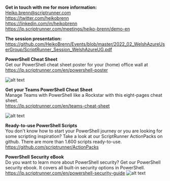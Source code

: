 <strong>Get in touch with me for more information:</strong> <br />
Heiko.brenn@scriptrunner.com<br />
https://twitter.com/heikobrenn<br />
https://linkedin.com/in/heikobrenn<br />
https://lp.scriptrunner.com/meetings/heiko-brenn/demo-en

<strong>The session presentation:</strong></br>
https://github.com/HeikoBrenn/Events/blob/master/2022_02_WelshAzureUserGroup/ScriptRunner_Session_WelshAzureUG.pdf

<strong>PowerShell Cheat Sheet</strong> <br />
Get our PowerShell cheat sheet poster for your (home) office wall at
<br>https://lp.scriptrunner.com/en/powershell-poster

![alt text](https://lp.scriptrunner.com/hs-fs/hubfs/Mockup-Poster-500x760.png?width=1140&height=750&name=Mockup-Poster-500x760.png "PowerShell Poster")

<strong>Get your Teams PowerShell Cheat Sheet</strong> <br />
Manage Teams with PowerShell like a Rockstar with this eight-pages cheat sheet.
<br>https://lp.scriptrunner.com/en/teams-cheat-sheet<br>

![alt text](https://lp.scriptrunner.com/hubfs/teams-cheat-sheet-lupe-1-1.png?width=1140&height=750&name=Mockup-Poster-500x760.png "Teams Cheet Sheat")


<strong>Ready-to-use PowerShell Scripts</strong> <br />
You don't know how to start your PowerShell journey or you are looking for some scripting inspiration?
Take a look at our ScriptRunner ActionPacks on github.
There are more than 1.600 scripts ready-to-use. 
https://github.com/scriptrunner/ActionPacks


<strong>PowerShell Security eBook</strong> <br />
Do you want to learn more about PowerShell security? Get our PowerShell security ebook. It covers all built-in security options in PowerShell. 
https://lp.scriptrunner.com/en/powershell-security-guide
![alt text](https://lp.scriptrunner.com/hs-fs/hubfs/LPs/ScriptRunner-eBook-MockUp2.png?width=1783&name=ScriptRunner-eBook-MockUp2.png "PowerShell Security Ebook")






